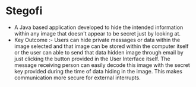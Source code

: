 # Stegofi
- A Java based application developed to hide the intended information within any image that doesn't appear to be secret just by looking at.
- Key Outcome :- Users can hide private messages or data within the image selected and that image can be stored within the computer itself 
  or the user can able to send that data hidden image through email by just clicking the button provided in the User Interface itself. 
  The message receiving person can easily decode this image with the secret key provided during the time of data hiding in the image. 
  This makes communication more secure for external interrupts.
